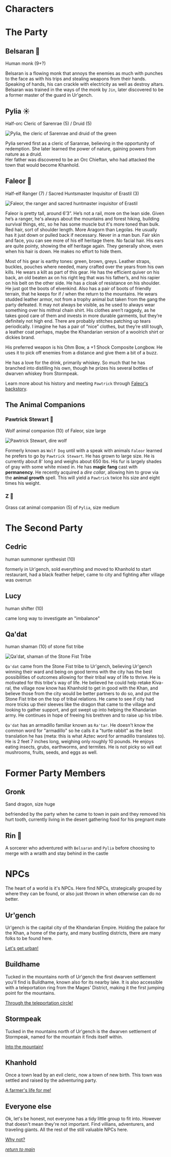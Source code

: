 # Characters

# The Party

## Belsaran 👊  

Human monk (9+?)  

Belsaran is a flowing monk that annoys the enemies as much with punches to the face as with his trips and stealing weapons from their hands. Speaking of hands, his can crackle with electricity as well as destroy altars. Belsaran was trained in the ways of the monk by `Jin`, later discovered to be a former master of the guard in Ur'gench.  

## Pylia ☀️  

Half-orc Cleric of Sarenrae (5) / Druid (5)  

![Pylia, the cleric of Sarenrae and druid of the green](/assets/pylia.webp)

Pylia served first as a cleric of Saranrae, believing in the opportunity of redemption. She later learned the power of nature, gaining powers from nature as a druid.  
Her father was discovered to be an Orc Chieftan, who had attacked the town that would become Khanhold.  

## Faleor 🏹  

Half-elf Ranger (7) / Sacred Huntsmaster Inquisitor of Erastil (3)  

![Faleor, the ranger and sacred huntmaster inquisitor of Erastil](/assets/faleor-lvl-10.webp)

Faleor is pretty tall, around 6’3”. He’s not a rail, more on the lean side. Given he’s a ranger, he's always about the mountains and forest hiking, building survival things, etc, so he has some muscle but it's more toned than bulk. Red hair, sort of shoulder length. More Aragorn than Legolas. He usually has it just down or pulled back if necessary. Never in a man bun. Fair skin and face, you can see more of his elf heritage there. No facial hair. His ears are quite pointy, showing the elf heritage again. They generally show, even when his hair is down. He makes no effort to hide them.  

Most of his gear is earthy tones: green, brown, greys. Leather straps, buckles, pouches where needed, many crafted over the years from his own kills. He wears a kilt as part of this gear. He has the efficient quiver on his back, an old beaten ax on his right leg that was his father’s, and his rapier on his belt on the other side. He has a cloak of resistance on his shoulder. He just got the boots of elvenkind. Also has a pair of boots of friendly terrain, that he keeps for if / when the return to the mountains. He wears studded leather armor, not from a trophy animal but taken from the gang the party defeated. It may not always be visible, as he used to always wear something over his mithral chain shirt. His clothes aren’t raggedy, as he takes good care of them and invests in more durable garments, but they’re definitely not high end. There are probably stitches patching up tears periodically. I imagine he has a pair of “nice” clothes, but they’re still tough, a leather coat perhaps, maybe the Khandarian version of a woolrich shirt or dickies brand.  

His preferred weapon is his Ohm Bow, a +1 Shock Composite Longbow. He uses it to pick off enemies from a distance and give them a bit of a buzz.  

He has a love for the drink, primarily whiskey. So much that he has branched into distilling his own, though he prizes his several bottles of dwarven whiskey from Stormpeak.  

Learn more about his history and meeting `Pawtrick` through [Faleor's backstory](/characters/faleor-notes/backstory.md).  


## The Animal Companions

### Pawtrick Stewart 🐺

Wolf animal companion (10) of Faleor, size large  

![Pawtrick Stewart, dire wolf](/assets/pawtrick.webp)

Formerly known as `Wolf Dog` until with a speak with animals `Faleor` learned he prefers to go by `Pawtrick Stewart`. He has grown to large size. He is currently about 8' long and weighs about 650 lbs. His fur is largely shades of gray with some white mixed in. He has **magic fang** cast with **permanency**. He recently acquired a _dire collar_, allowing him to grow via the **animal growth** spell. This will yield a `Pawtrick` twice his size and eight times his weight.

### Z 🐆  

Grass cat animal companion (5) of `Pylia`, size medium  


# The Second Party

## Cedric

human summoner synthesist (10)  

formerly in Ur'gench, sold everything and moved to Khanhold to start restaurant, had a black feather helper, came to city and fighting after village was overrun

## Lucy  

human shifter (10)  

came long way to investigate an "imbalance"  

## Qa'dat  

human shaman (10) of stone fist tribe  

![Qa'dat, shaman of the Stone Fist Tribe](/assets/qadat.webp)

`Qa'dat` came from the Stone Fist tribe to Ur'gench, believing Ur'gench winning their ward and being on good terms with the city has the best possibilities of outcomes allowing for their tribal way of life to thrive. He is motivated for this tribe's way of life. He believed he could help retake Kiva-ral, the village now know has Khanhold to get in good with the Khan, and believe those from the city would be better partners to do so, and put the Stone Fist tribe on the top of tribal relations. He came to see if city had more tricks up their sleeves like the dragon that came to the village and looking to gather support, and got swept up into helping the Khandarian army. He continues in hope of freeing his brethren and to raise up his tribe.

`Qa'dat` has an armadillo familiar known as `Ra'tar`. He doesn't know the common word for "armadillo" so he calls it a "turtle rabbit" as the best translation he has (meta: this is what Aztec word for armadillo translates to). He is 2 feet 7 inches long, weighing only roughly 10 pounds. He enjoys eating insects, grubs, earthworms,  and termites. He is not picky so will eat mushrooms, fruits, seeds, and eggs as well.

# Former Party Members

## Gronk

Sand dragon, size huge  

befriended by the party when he came to town in pain and they removed his hurt tooth, currently living in the desert gathering food for his pregnant mate  

## Rin 👻  

A sorcerer who adventured with `Belsaran` and `Pylia` before choosing to merge with a wraith and stay behind in the castle  

# NPCs

The heart of a world is it's NPCs. Here find NPCs, strategically grouped by where they can be found, or also just thrown in when otherwise can do no better.

## Ur'gench  

Ur'gench is the capital city of the Khandarian Empire. Holding the palace for the Khan, a home of the party, and many bustling districts, there are many folks to be found here.  

[Let's get urban!](urgench.md)

## Buildhame

Tucked in the mountains north of Ur'gench the first dwarven settlement you'll find is Buildhame, known also for its nearby lake. It is also accessible with a teleportation ring from the Mages' District, making it the first jumping point for the mountains.  

[Through the teleportation circle!](buildhame.md)  

## Stormpeak

Tucked in the mountains north of Ur'gench is the dwarven settlement of Stormpeak, named for the mountain it finds itself within.   

[Into the mountain!](stormpeak.md)  

## Khanhold
Once a town lead by an evil cleric, now a town of new birth. This town was settled and raised by the adventuring party.  

[A farmer's life for me!](khanhold.md)  

## Everyone else

Ok, let's be honest, not everyone has a tidy little group to fit into. However that doesn't mean they're not important. Find villians, adventurers, and traveling giants. All the rest of the still valuable NPCs here.  

[Why not?](other.md)  

[_return to main_](/README.md)

